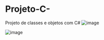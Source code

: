 # Projeto-C-
Projeto de classes e objetos com C#
![image](https://user-images.githubusercontent.com/77518236/169367189-cf9136be-9b02-443a-92d3-b8e5dcb86e38.png)

![image](https://user-images.githubusercontent.com/77518236/169366984-a1625bc5-5d19-420e-a3b4-71b3565caa09.png)
